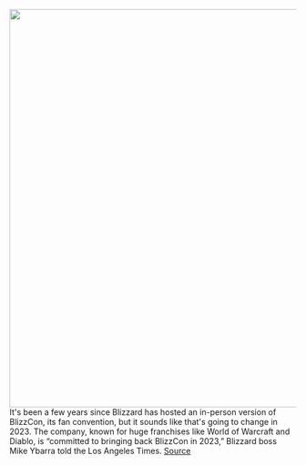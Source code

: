 <img src='https://cdn.vox-cdn.com/thumbor/o_C_sRpX1cxR03koJRqCGpz76KU=/0x0:2040x1360/1200x800/filters:focal(857x517:1183x843)/cdn.vox-cdn.com/uploads/chorus_image/image/71054884/acastro_210729_1777_blizzard_0002.0.jpg' width='700px' /><br/>
It's been a few years since Blizzard has hosted an in-person version of BlizzCon, its fan convention, but it sounds like that's going to change in 2023. The company, known for huge franchises like World of Warcraft and Diablo, is “committed to bringing back BlizzCon in 2023,” Blizzard boss Mike Ybarra told the Los Angeles Times.
<a href='https://www.theverge.com/2022/7/6/23197449/blizzcon-2023-blizzard-return-mike-ybarra'> Source <a/>